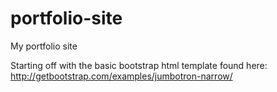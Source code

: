 # portfolio-site
My portfolio site

Starting off with the basic bootstrap html template found here:
  http://getbootstrap.com/examples/jumbotron-narrow/
